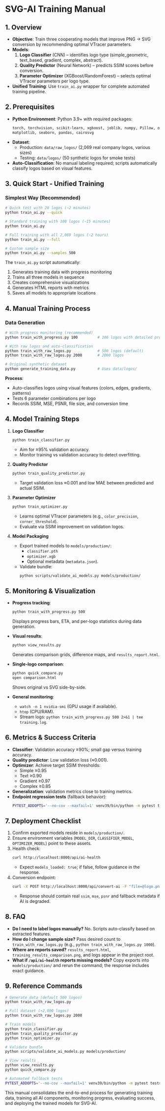 # SVG-AI Training Manual

## 1. Overview
- **Objective**: Train three cooperating models that improve PNG → SVG conversion by recommending optimal VTracer parameters.
- **Models**:
  1. **Logo Classifier** (CNN) – identifies logo type (simple_geometric, text_based, gradient, complex, abstract).
  2. **Quality Predictor** (Neural Network) – predicts SSIM scores before conversion.
  3. **Parameter Optimizer** (XGBoost/RandomForest) – selects optimal VTracer parameters per logo type.
- **Unified Training**: Use `train_ai.py` wrapper for complete automated training pipeline.

## 2. Prerequisites
- **Python Environment**: Python 3.9+ with required packages:
  ```bash
  torch, torchvision, scikit-learn, xgboost, joblib, numpy, Pillow, opencv-python,
  matplotlib, seaborn, pandas, cairosvg
  ```
- **Dataset**:
  - Production: `data/raw_logos/` (2,069 real company logos, various sizes)
  - Testing: `data/logos/` (50 synthetic logos for smoke tests)
- **Auto-Classification**: No manual labeling required; scripts automatically classify logos based on visual features.

## 3. Quick Start - Unified Training

### Simplest Way (Recommended)
```bash
# Quick test with 20 logos (~2 minutes)
python train_ai.py --quick

# Standard training with 100 logos (~15 minutes)
python train_ai.py

# Full training with all 2,069 logos (~2 hours)
python train_ai.py --full

# Custom sample size
python train_ai.py --samples 500
```

The `train_ai.py` script automatically:
1. Generates training data with progress monitoring
2. Trains all three models in sequence
3. Creates comprehensive visualizations
4. Generates HTML reports with metrics
5. Saves all models to appropriate locations

## 4. Manual Training Process

### Data Generation
```bash
# With progress monitoring (recommended)
python train_with_progress.py 100         # 100 logos with detailed progress

# With raw logos and auto-classification
python train_with_raw_logos.py            # 500 logos (default)
python train_with_raw_logos.py 2000       # 2000 logos

# Original synthetic dataset
python generate_training_data.py          # Uses data/logos/
```

**Process**:
- Auto-classifies logos using visual features (colors, edges, gradients, patterns)
- Tests 6 parameter combinations per logo
- Records SSIM, MSE, PSNR, file size, and conversion time

## 4. Model Training Steps
1. **Logo Classifier**
   ```bash
   python train_classifier.py
   ```
   - Aim for ≥95% validation accuracy.
   - Monitor training vs validation accuracy to detect overfitting.

2. **Quality Predictor**
   ```bash
   python train_quality_predictor.py
   ```
   - Target validation loss ≈0.001 and low MAE between predicted and actual SSIM.

3. **Parameter Optimizer**
   ```bash
   python train_optimizer.py
   ```
   - Learns optimal VTracer parameters (e.g., `color_precision`, `corner_threshold`).
   - Evaluate via SSIM improvement on validation logos.

4. **Model Packaging**
   - Export trained models to `models/production/`:
     - `classifier.pth`
     - `optimizer.xgb`
     - Optional metadata (`metadata.json`).
   - Validate bundle:
     ```bash
     python scripts/validate_ai_models.py models/production/
     ```

## 5. Monitoring & Visualization
- **Progress tracking**:
  ```bash
  python train_with_progress.py 500
  ```
  Displays progress bars, ETA, and per-logo statistics during data generation.

- **Visual results**:
  ```bash
  python view_results.py
  ```
  Generates comparison grids, difference maps, and `results_report.html`.

- **Single-logo comparison**:
  ```bash
  python quick_compare.py
  open comparison.html
  ```
  Shows original vs SVG side-by-side.

- **General monitoring**:
  - `watch -n 1 nvidia-smi` (GPU usage if available).
  - `htop` (CPU/RAM).
  - Stream logs: `python train_with_progress.py 500 2>&1 | tee training.log`.

## 6. Metrics & Success Criteria
- **Classifier**: Validation accuracy ≥90%; small gap versus training accuracy.
- **Quality predictor**: Low validation loss (≈0.001).
- **Optimizer**: Achieve target SSIM thresholds:
  - Simple ≥0.95
  - Text ≥0.90
  - Gradient ≥0.97
  - Complex ≥0.85
- **Generalization**: validation metrics close to training metrics.
- **Endpoint regression tests** (fallback behavior):
  ```bash
  PYTEST_ADDOPTS='--no-cov --maxfail=1' venv39/bin/python -m pytest tests/test_ai_endpoints_fallbacks.py
  ```

## 7. Deployment Checklist
1. Confirm exported models reside in `models/production/`.
2. Ensure environment variables (`MODEL_DIR`, `CLASSIFIER_MODEL`, `OPTIMIZER_MODEL`) point to these assets.
3. Health check:
   ```bash
   curl http://localhost:8000/api/ai-health
   ```
   - Expect `models_loaded: true`; if false, follow guidance in the response.
4. Conversion endpoint:
   ```bash
   curl -X POST http://localhost:8000/api/convert-ai -F "file=@logo.png"
   ```
   - Response should contain real `ssim`, `mse`, `psnr` and fallback metadata if AI is degraded.

## 8. FAQ
- **Do I need to label logos manually?** No. Scripts auto-classify based on extracted features.
- **How do I change sample size?** Pass desired count to `train_with_raw_logos.py` (e.g., `python train_with_raw_logos.py 1000`).
- **Where are reports saved?** `results_report.html`, `training_results_comparison.png`, and logs appear in the project root.
- **What if `/api/ai-health` reports missing models?** Copy exports into `models/production/` and rerun the command; the response includes exact guidance.

## 9. Reference Commands
```bash
# Generate data (default 500 logos)
python train_with_raw_logos.py

# Full dataset (≈2,000 logos)
python train_with_raw_logos.py 2000

# Train models
python train_classifier.py
python train_quality_predictor.py
python train_optimizer.py

# Validate bundle
python scripts/validate_ai_models.py models/production/

# View results
python view_results.py
python quick_compare.py

# Automated fallback tests
PYTEST_ADDOPTS='--no-cov --maxfail=1' venv39/bin/python -m pytest tests/test_ai_endpoints_fallbacks.py
```

This manual consolidates the end-to-end process for generating training data, training all AI components, monitoring progress, evaluating success, and deploying the trained models for SVG-AI.
